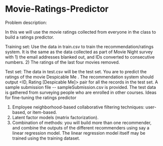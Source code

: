 # Movie-Ratings-Predictor
Problem description:

In this we will use the movie ratings collected from everyone
in the class to build a ratings predictor.

Training set: Use the data in train.csv to train the recommendation/ratings system. It is
the same as the data collected as part of Movie Night survey with 1) the email
addresses blanked out, and IDs converted to consecutive numbers. 2) The ratings of
the last four movies removed.

Test set: The data in test.csv will be the test set. You are to predict the ratings of
the movie Despicable Me . The recommendation system should output <ID, Rating
[Despicable Me]> pair for all the records in the test set. A sample submission file --
sampleSubmission.csv is provided. The test data is gathered from surveying people
who are enrolled in other courses.
Ideas for fine-tuning the ratings predictor
1) Employee neighborhood-based collaborative filtering techniques:
user-based, or item-based.
2) Latent factor models (matrix factorization).
3) Combination of methods: you will build more than one
recommender, and combine the outputs of the different recommenders using say
a linear regression model. The linear regression model itself may be trained
using the training dataset.
